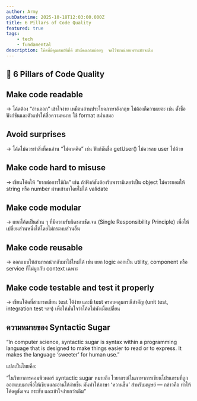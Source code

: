 ```yaml
---
author: Army
pubDatetime: 2025-10-18T12:03:00.000Z
title: 6 Pillars of Code Quality
featured: true 
tags:
    - tech
    - fundamental
description: โค้ดที่มีคุณสมบัติที่ดี มักมีคนถามบ่อยๆ  จดไว้ซะหน่อยเพราะมักจะลืม
---
```


## 🧱 6 Pillars of Code Quality

## Make code readable

→ โค้ดต้อง “อ่านออก” เข้าใจง่าย เหมือนอ่านประโยคภาษาอังกฤษ ไม่ต้องตีความเยอะ เช่น ตั้งชื่อฟังก์ชันและตัวแปรให้สื่อความหมาย ใช้ format สม่ำเสมอ

## Avoid surprises

→ โค้ดไม่ควรทำสิ่งที่คนอ่าน “ไม่คาดคิด” เช่น ฟังก์ชันชื่อ getUser() ไม่ควรลบ user ไปด้วย

## Make code hard to misuse

→ เขียนโค้ดให้ “ยากต่อการใช้ผิด” เช่น ถ้าฟังก์ชันต้องรับพารามิเตอร์เป็น object ไม่ควรยอมให้ string หรือ number ผ่านเข้ามาโดยไม่ได้ validate

## Make code modular

→ แยกโค้ดเป็นส่วน ๆ ที่มีความรับผิดชอบชัดเจน (Single Responsibility Principle) เพื่อให้เปลี่ยนส่วนหนึ่งได้โดยไม่กระทบส่วนอื่น

## Make code reusable

→ ออกแบบให้สามารถนำกลับมาใช้ใหม่ได้ เช่น แยก logic ออกเป็น utility, component หรือ service ที่ไม่ผูกกับ context เฉพาะ

## Make code testable and test it properly

→ เขียนโค้ดที่สามารถเขียน test ได้ง่าย และมี test ครอบคลุมกรณีสำคัญ (unit test, integration test ฯลฯ) เพื่อให้มั่นใจว่าโค้ดไม่พังเมื่อเปลี่ยน

## ความหมายของ Syntactic Sugar

“In computer science, syntactic sugar is syntax within a programming language that is designed to make things easier to read or to express. It makes the language ‘sweeter’ for human use.”

แปลเป็นไทยคือ:

“ในวิทยาการคอมพิวเตอร์ syntactic sugar หมายถึง ไวยากรณ์ในภาษาการเขียนโปรแกรมที่ถูกออกแบบมาเพื่อให้เขียนและอ่านได้ง่ายขึ้น มันทำให้ภาษา ‘หวานขึ้น’ สำหรับมนุษย์ — กล่าวคือ ทำให้โค้ดดูชัดเจน กระชับ และเข้าใจง่ายกว่าเดิม”

